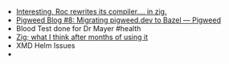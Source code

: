 - [Interesting, Roc rewrites its compiler.... in zig.](https://gist.github.com/rtfeldman/77fb430ee57b42f5f2ca973a3992532f)
- [Pigweed Blog #8: Migrating pigweed.dev to Bazel &#8212; Pigweed](https://pigweed.dev/docs/blog/08-bazel-docgen.html)
- Blood Test done for Dr Mayer #health
- [Zig; what I think after months of using it](https://strongly-typed-thoughts.net/blog/zig-2025)
- XMD Helm Issues
-